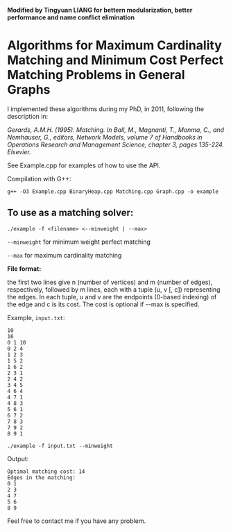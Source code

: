 **Modified by Tingyuan LIANG for bettern modularization, better performance and name conflict elimination**

# Algorithms for Maximum Cardinality Matching and Minimum Cost Perfect Matching Problems in General Graphs

I implemented these algorithms during my PhD, in 2011, following the description in:

*Gerards, A.M.H. (1995). Matching. In Ball, M., Magnanti, T., Monma, C., and Nemhauser, G., editors, Network Models, volume 7 of Handbooks in Operations Research and Management Science, chapter 3, pages 135-224. Elsevier.*

See Example.cpp for examples of how to use the API.

Compilation with G++:
```
g++ -O3 Example.cpp BinaryHeap.cpp Matching.cpp Graph.cpp -o example
```

## To use as a matching solver:
```
./example -f <filename> <--minweight | --max>
```
`--minweight` for minimum weight perfect matching

`--max` for maximum cardinality matching


**File format:**

the first two lines give n (number of vertices) and m (number of edges), respectively, followed by m lines, each with a tuple (u, v [, c]) representing the edges. In each tuple, u and v are the endpoints (0-based indexing) of the edge and c is its cost. The cost is optional if --max is specified.

Example, `input.txt`:
```
10
16
0 1 10
0 2 4
1 2 3
1 5 2
1 6 2
2 3 1
2 4 2
3 4 5
4 6 4
4 7 1
4 8 3
5 6 1
6 7 2
7 8 3
7 9 2
8 9 1
```

```
./example -f input.txt --minweight
```

Output:
```
Optimal matching cost: 14
Edges in the matching:
0 1
2 3
4 7
5 6
8 9
```

Feel free to contact me if you have any problem.
